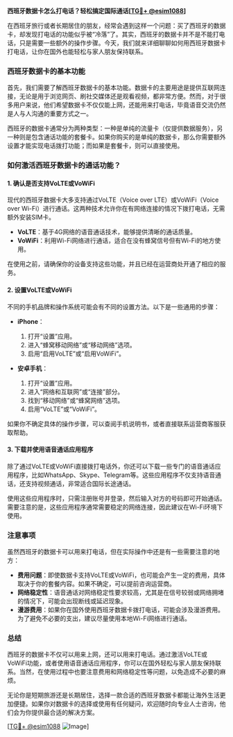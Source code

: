 **西班牙数据卡怎么打电话？轻松搞定国际通话[[TG💪+ @esim1088](https://t.me/s/esim1088)]**

在西班牙旅行或者长期居住的朋友，经常会遇到这样一个问题：买了西班牙的数据卡，却发现打电话的功能似乎被“冷落”了。其实，西班牙的数据卡并不是不能打电话，只是需要一些额外的操作步骤。今天，我们就来详细聊聊如何用西班牙数据卡打电话，让你在国外也能轻松与家人朋友保持联系。

### 西班牙数据卡的基本功能

首先，我们需要了解西班牙数据卡的基本功能。数据卡的主要用途是提供互联网连接，无论是用于浏览网页、刷社交媒体还是观看视频，都非常方便。然而，对于很多用户来说，他们希望数据卡不仅仅能上网，还能用来打电话，毕竟语音交流仍然是人与人沟通的重要方式之一。

西班牙的数据卡通常分为两种类型：一种是单纯的流量卡（仅提供数据服务），另一种则是包含通话功能的套餐卡。如果你购买的是单纯的数据卡，那么你需要额外设置才能实现电话拨打功能；而如果是套餐卡，则可以直接使用。

### 如何激活西班牙数据卡的通话功能？

#### 1. 确认是否支持VoLTE或VoWiFi

现代的西班牙数据卡大多支持通过VoLTE（Voice over LTE）或VoWiFi（Voice over Wi-Fi）进行通话。这两种技术允许你在有网络连接的情况下拨打电话，无需额外安装SIM卡。

- **VoLTE**：基于4G网络的语音通话技术，能够提供清晰的通话质量。
- **VoWiFi**：利用Wi-Fi网络进行通话，适合在没有蜂窝信号但有Wi-Fi的地方使用。

在使用之前，请确保你的设备支持这些功能，并且已经在运营商处开通了相应的服务。

#### 2. 设置VoLTE或VoWiFi

不同的手机品牌和操作系统可能会有不同的设置方法。以下是一些通用的步骤：

- **iPhone**：
  1. 打开“设置”应用。
  2. 进入“蜂窝移动网络”或“移动网络”选项。
  3. 启用“启用VoLTE”或“启用VoWiFi”。

- **安卓手机**：
  1. 打开“设置”应用。
  2. 进入“网络和互联网”或“连接”部分。
  3. 找到“移动网络”或“蜂窝网络”选项。
  4. 启用“VoLTE”或“VoWiFi”。

如果你不确定具体的操作步骤，可以查阅手机说明书，或者直接联系运营商客服获取帮助。

#### 3. 下载并使用语音通话应用程序

除了通过VoLTE或VoWiFi直接拨打电话外，你还可以下载一些专门的语音通话应用程序，比如WhatsApp、Skype、Telegram等。这些应用程序不仅支持语音通话，还支持视频通话，非常适合国际长途通话。

使用这些应用程序时，只需注册账号并登录，然后输入对方的号码即可开始通话。需要注意的是，这些应用程序通常需要稳定的网络连接，因此建议在Wi-Fi环境下使用。

### 注意事项

虽然西班牙的数据卡可以用来打电话，但在实际操作中还是有一些需要注意的地方：

- **费用问题**：即使数据卡支持VoLTE或VoWiFi，也可能会产生一定的费用，具体取决于你的套餐内容。如果不确定，可以提前咨询运营商。
- **网络稳定性**：语音通话对网络稳定性要求较高，尤其是在信号较弱或网络拥堵的情况下，可能会出现断线或延迟现象。
- **漫游费用**：如果你在国外使用西班牙数据卡拨打电话，可能会涉及漫游费用。为了避免不必要的支出，建议尽量使用本地Wi-Fi网络进行通话。

### 总结

西班牙的数据卡不仅可以用来上网，还可以用来打电话。通过激活VoLTE或VoWiFi功能，或者使用语音通话应用程序，你可以在国外轻松与家人朋友保持联系。当然，在使用过程中也要注意费用和网络稳定性等问题，以免造成不必要的麻烦。

无论你是短期旅游还是长期居住，选择一款合适的西班牙数据卡都能让海外生活更加便捷。如果你对数据卡的选择或使用有任何疑问，欢迎随时向专业人士咨询，他们会为你提供最合适的解决方案。

[[TG💪+ @esim1088](https://t.me/s/esim1088) ![Image](https://i.postimg.cc/4NQfJmqS/Snipaste-2025-05-13-00-14-12.png)]